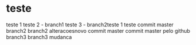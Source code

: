 # teste
teste 1
teste 2 - branch1
teste 3 - branch2teste 1
teste commit master
branch2
branch2 alteracoesnovo commit master
commit master pelo github
branch3
branch3 mudanca